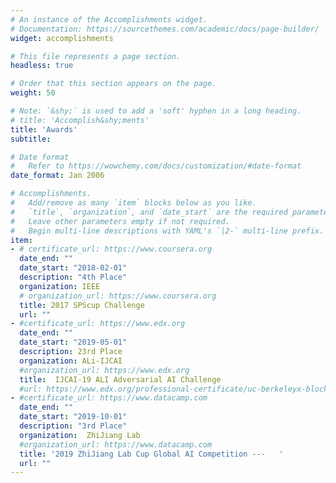 ```yaml
---
# An instance of the Accomplishments widget.
# Documentation: https://sourcethemes.com/academic/docs/page-builder/
widget: accomplishments

# This file represents a page section.
headless: true

# Order that this section appears on the page.
weight: 50

# Note: `&shy;` is used to add a 'soft' hyphen in a long heading.
# title: 'Accomplish&shy;ments'
title: 'Awards'
subtitle:

# Date format
#   Refer to https://wowchemy.com/docs/customization/#date-format
date_format: Jan 2006

# Accomplishments.
#   Add/remove as many `item` blocks below as you like.
#   `title`, `organization`, and `date_start` are the required parameters.
#   Leave other parameters empty if not required.
#   Begin multi-line descriptions with YAML's `|2-` multi-line prefix.
item:
- # certificate_url: https://www.coursera.org
  date_end: ""
  date_start: "2018-02-01"
  description: "4th Place"
  organization: IEEE
  # organization_url: https://www.coursera.org
  title: 2017 SPScup Challenge
  url: ""
- #certificate_url: https://www.edx.org
  date_end: ""
  date_start: "2019-05-01"
  description: 23rd Place
  organization: ALi-IJCAI
  #organization_url: https://www.edx.org
  title:  IJCAI-19 ALI Adversarial AI Challenge
  #url: https://www.edx.org/professional-certificate/uc-berkeleyx-blockchain-fundamentals
- #certificate_url: https://www.datacamp.com
  date_end: ""
  date_start: "2019-10-01"
  description: "3rd Place"
  organization:  ZhiJiang Lab  
  #organization_url: https://www.datacamp.com
  title: '2019 ZhiJiang Lab Cup Global AI Competition ---   '
  url: ""
---
```

